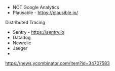 
- NOT Google Analytics
- Plausable - https://plausible.io/ 

Distributed Tracing
- Sentry - https://sentry.io
- Datadog
- Newrelic
- Jaeger
-
https://news.ycombinator.com/item?id=34707583